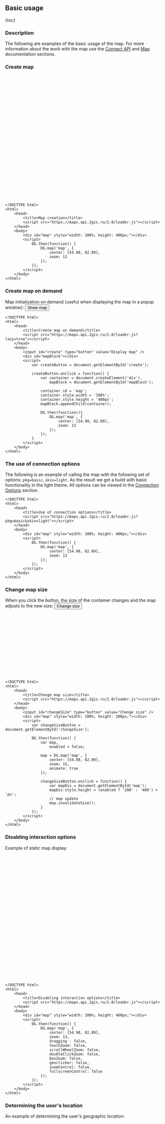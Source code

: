 ## Basic usage

{toc}

### Description

The following are examples of the basic usage of the map. For more information about the work with the map use the
<a href="/doc/maps/en/manual/dg-loading">Connect API</a> and <a href="/doc/maps/en/manual/map">Map</a> documentation sections.

### Create map

<script src="https://maps.api.2gis.ru/2.0/loader.js"></script>
<div id="map" style="width: 100%; height: 400px;"></div>
<script>
    DG.then(function() {
        DG.map('map', {
            center: [54.98, 82.89],
            zoom: 13
        });
    });
</script>

    <!DOCTYPE html>
    <html>
        <head>
            <title>Map creation</title>
            <script src="https://maps.api.2gis.ru/2.0/loader.js"></script>
        </head>
        <body>
            <div id="map" style="width: 100%; height: 400px;"></div>
            <script>
                DG.then(function() {
                    DG.map('map', {
                        center: [54.98, 82.89],
                        zoom: 13
                    });
                });
            </script>
        </body>
    </html>

### Create map on demand

Map initialization on demand (useful when displaying the map in a popup window):
<input id="create" type="button" value="Show map" />
<div id="mapBlock"></div>
<script>
    var createButton = document.getElementById('create');

    createButton.onclick = function() {
        var container = document.createElement('div'),
            mapBlock = document.getElementById('mapBlock');

        container.id = 'map1';
        container.style.width = '100%';
        container.style.height = '400px';
        mapBlock.appendChild(container);

        DG.then(function(){
            DG.map('map1', {
                center: [54.98, 82.89],
                zoom: 13
            });
        });

        createButton.onclick = null;
    }
</script>

    <!DOCTYPE html>
    <html>
        <head>
            <title>Create map on demand</title>
            <script src="https://maps.api.2gis.ru/2.0/loader.js?lazy=true"></script>
        </head>
        <body>
            <input id="create" type="button" value="Display map" />
            <div id="mapBlock"></div>
            <script>
                var createButton = document.getElementById('create');

                createButton.onclick = function() {
                    var container = document.createElement('div'),
                        mapBlock = document.getElementById('mapBlock');

                    container.id = 'map';
                    container.style.width = '100%';
                    container.style.height = '400px';
                    mapBlock.appendChild(container);

                    DG.then(function(){
                        DG.map('map', {
                            center: [54.98, 82.89],
                            zoom: 13
                        });
                    });
                }
            </script>
        </body>
    </html>

### The use of connection options

The following is an example of calling the map with the following set of options: <code>pkg=basic</code>, <code>skin=light</code>.
As the result we get a build with basic functionality in the light theme. All options can be viewed in the
<a href="/doc/maps/en/manual/dg-loading#connectionoptions">Connection Options</a> section.

    <!DOCTYPE html>
    <html>
        <head>
            <title>Use of connection options</title>
            <script src="https://maps.api.2gis.ru/2.0/loader.js?pkg=basic&skin=light"></script>
        </head>
        <body>
            <div id="map" style="width: 100%; height: 400px;"></div>
            <script>
                DG.then(function() {
                    DG.map('map', {
                        center: [54.98, 82.89],
                        zoom: 13
                    });
                });
            </script>
        </body>
    </html>

### Change map size

When you click the button, the size of the container changes and the map adjusts to the new size:
<input id="changeSize" type="button" value="Change size" />
<div id="map3" style="width: 100%; height: 200px;"></div>
<script>
    var changeSizeButton = document.getElementById('changeSize');

    DG.then(function() {
        var map,
            enabled = false;

        map = DG.map('map3', {
            center: [54.98, 82.89],
            zoom: 15,
            animate: true
        });

        changeSizeButton.onclick = function() {
            var mapDiv = document.getElementById('map3');
            mapDiv.style.height = (enabled ? '200' : '400') + 'px';
            enabled = !enabled;
            map.invalidateSize();
        }
    });
</script>

    <!DOCTYPE html>
    <html>
        <head>
            <title>Change map size</title>
            <script src="https://maps.api.2gis.ru/2.0/loader.js"></script>
        </head>
        <body>
            <input id="changeSize" type="button" value="Change size" />
            <div id="map" style="width: 100%; height: 200px;"></div>
            <script>
                var changeSizeButton = document.getElementById('changeSize');

                DG.then(function() {
                    var map,
                        enabled = false;

                    map = DG.map('map', {
                        center: [54.98, 82.89],
                        zoom: 15,
                        animate: true
                    });

                    changeSizeButton.onclick = function() {
                        var mapDiv = document.getElementById('map');
                        mapDiv.style.height = (enabled ? '200' : '400') + 'px';
                        // map update
                        map.invalidateSize();
                    }
                });
            </script>
        </body>
    </html>

### Disabling interaction options

Example of static map display:

<div id="map4" style="width: 100%; height: 400px;"></div>
<script>
    DG.then(function() {
        DG.map('map4', {
            center: [54.98, 82.89],
            zoom: 13,
            dragging : false,
            touchZoom: false,
            scrollWheelZoom: false,
            doubleClickZoom: false,
            boxZoom: false,
            geoclicker: false,
            zoomControl: false,
            fullscreenControl: false
        });
    });
</script>

    <!DOCTYPE html>
    <html>
        <head>
            <title>Disabling interaction options</title>
            <script src="https://maps.api.2gis.ru/2.0/loader.js"></script>
        </head>
        <body>
            <div id="map" style="width: 100%; height: 400px;"></div>
            <script>
                DG.then(function() {
                    DG.map('map', {
                        center: [54.98, 82.89],
                        zoom: 13,
                        dragging : false,
                        touchZoom: false,
                        scrollWheelZoom: false,
                        doubleClickZoom: false,
                        boxZoom: false,
                        geoclicker: false,
                        zoomControl: false,
                        fullscreenControl: false
                    });
                });
            </script>
        </body>
    </html>

### Determining the user's location

An example of determining the user's geographic location:

<div id="map5" style="width: 100%; height: 400px;"></div>
<script>
    DG.then(function() {
        var map;

        map = DG.map('map5', {
            center: [54.98, 82.89],
            zoom: 13
        });

        map.locate({setView: true, watch: true})
            .on('locationfound', function(e) {
                DG.marker([e.latitude, e.longitude]).addTo(map);
            })
            .on('locationerror', function(e) {
                DG.popup()
                  .setLatLng(map.getCenter())
                  .setContent('Location access denied')
                  .openOn(map);
            });
    });
</script>

    <!DOCTYPE html>
    <html>
        <head>
            <title>Determination of user's location</title>
            <script src="https://maps.api.2gis.ru/2.0/loader.js"></script>
        </head>
        <body>
            <div id="map" style="width: 100%; height: 400px;"></div>
            <script>
                DG.then(function() {
                    var map;

                    map = DG.map('map', {
                        center: [54.98, 82.89],
                        zoom: 13
                    });

                    map.locate({setView: true, watch: true})
                        .on('locationfound', function(e) {
                            DG.marker([e.latitude, e.longitude]).addTo(map);
                        })
                        .on('locationerror', function(e) {
                            DG.popup()
                              .setLatLng(map.getCenter())
                              .setContent('Location access denied')
                              .openOn(map);
                        });
                });
            </script>
        </body>
    </html>
